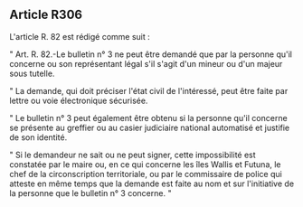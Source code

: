 Article R306
----
L'article R. 82 est rédigé comme suit :

" Art. R. 82.-Le bulletin n° 3 ne peut être demandé que par la personne qu'il
concerne ou son représentant légal s'il s'agit d'un mineur ou d'un majeur sous
tutelle.

" La demande, qui doit préciser l'état civil de l'intéressé, peut être faite par
lettre ou voie électronique sécurisée.

" Le bulletin n° 3 peut également être obtenu si la personne qu'il concerne se
présente au greffier ou au casier judiciaire national automatisé et justifie de
son identité.

" Si le demandeur ne sait ou ne peut signer, cette impossibilité est constatée
par le maire ou, en ce qui concerne les îles Wallis et Futuna, le chef de la
circonscription territoriale, ou par le commissaire de police qui atteste en
même temps que la demande est faite au nom et sur l'initiative de la personne
que le bulletin n° 3 concerne. "
